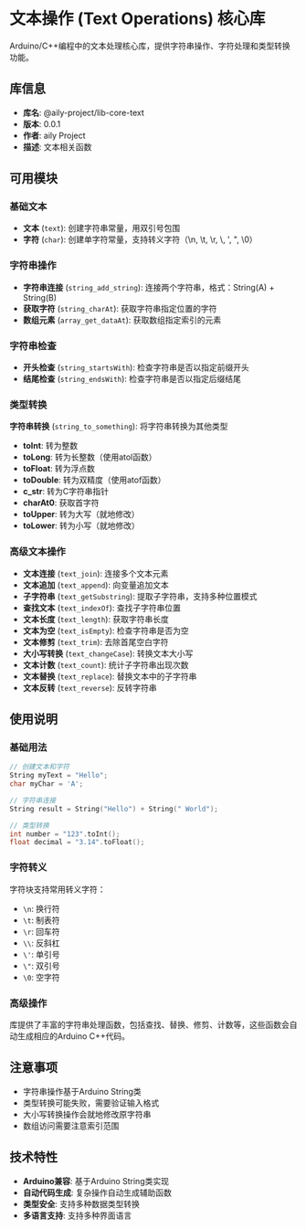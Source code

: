 # 文本操作 (Text Operations) 核心库

Arduino/C++编程中的文本处理核心库，提供字符串操作、字符处理和类型转换功能。

## 库信息
- **库名**: @aily-project/lib-core-text
- **版本**: 0.0.1
- **作者**: aily Project
- **描述**: 文本相关函数

## 可用模块

### 基础文本
- **文本** (`text`): 创建字符串常量，用双引号包围
- **字符** (`char`): 创建单字符常量，支持转义字符（\n, \t, \r, \\, \', \", \0）

### 字符串操作
- **字符串连接** (`string_add_string`): 连接两个字符串，格式：String(A) + String(B)
- **获取字符** (`string_charAt`): 获取字符串指定位置的字符
- **数组元素** (`array_get_dataAt`): 获取数组指定索引的元素

### 字符串检查
- **开头检查** (`string_startsWith`): 检查字符串是否以指定前缀开头
- **结尾检查** (`string_endsWith`): 检查字符串是否以指定后缀结尾

### 类型转换
**字符串转换** (`string_to_something`): 将字符串转换为其他类型
- **toInt**: 转为整数
- **toLong**: 转为长整数（使用atol函数）
- **toFloat**: 转为浮点数
- **toDouble**: 转为双精度（使用atof函数）
- **c_str**: 转为C字符串指针
- **charAt0**: 获取首字符
- **toUpper**: 转为大写（就地修改）
- **toLower**: 转为小写（就地修改）

### 高级文本操作
- **文本连接** (`text_join`): 连接多个文本元素
- **文本追加** (`text_append`): 向变量追加文本
- **子字符串** (`text_getSubstring`): 提取子字符串，支持多种位置模式
- **查找文本** (`text_indexOf`): 查找子字符串位置
- **文本长度** (`text_length`): 获取字符串长度
- **文本为空** (`text_isEmpty`): 检查字符串是否为空
- **文本修剪** (`text_trim`): 去除首尾空白字符
- **大小写转换** (`text_changeCase`): 转换文本大小写
- **文本计数** (`text_count`): 统计子字符串出现次数
- **文本替换** (`text_replace`): 替换文本中的子字符串
- **文本反转** (`text_reverse`): 反转字符串

## 使用说明

### 基础用法
```cpp
// 创建文本和字符
String myText = "Hello";
char myChar = 'A';

// 字符串连接
String result = String("Hello") + String(" World");

// 类型转换
int number = "123".toInt();
float decimal = "3.14".toFloat();
```

### 字符转义
字符块支持常用转义字符：
- `\n`: 换行符
- `\t`: 制表符
- `\r`: 回车符
- `\\`: 反斜杠
- `\'`: 单引号
- `\"`: 双引号
- `\0`: 空字符

### 高级操作
库提供了丰富的字符串处理函数，包括查找、替换、修剪、计数等，这些函数会自动生成相应的Arduino C++代码。

## 注意事项
- 字符串操作基于Arduino String类
- 类型转换可能失败，需要验证输入格式
- 大小写转换操作会就地修改原字符串
- 数组访问需要注意索引范围

## 技术特性
- **Arduino兼容**: 基于Arduino String类实现
- **自动代码生成**: 复杂操作自动生成辅助函数
- **类型安全**: 支持多种数据类型转换
- **多语言支持**: 支持多种界面语言